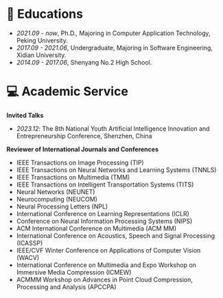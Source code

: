 
# 📖 Educations
- *2021.09 - now*, Ph.D., Majoring in Computer Application Technology, Peking University.
- *2017.09 - 2021.06*, Undergraduate, Majoring in Software Engineering, Xidian University.
- *2014.09 - 2017.06*, Shenyang No.2 High School.

# 💻 Academic Service

**Invited Talks**
- *2023.12*: The 8th National Youth Artificial Intelligence Innovation and Entrepreneurship Conference, Shenzhen, China

**Reviewer of International Journals and Conferences**
- IEEE Transactions on Image Processing (TIP)
- IEEE Transactions on Neural Networks and Learning Systems (TNNLS)
- IEEE Transactions on Multimedia (TMM)
- IEEE Transactions on Intelligent Transportation Systems (TITS)
- Neural Networks (NEUNET)
- Neurocomputing (NEUCOM)
- Neural Processing Letters (NPL)
- International Conference on Learning Representations (ICLR)
- Conference on Neural Information Processing Systems (NIPS)
- ACM International Conference on Multimedia (ACM MM)
- International Conference on Acoustics, Speech and Signal Processing (ICASSP)
- IEEE/CVF Winter Conference on Applications of Computer Vision (WACV)
- International Conference on Multimedia and Expo Workshop on Immersive Media Compression (ICMEW)
- ACMMM Workshop on Advances in Point Cloud Compression, Processing and Analysis (APCCPA)
